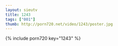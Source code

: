 ```yaml
--- 
layout: sieutv
title: 1243
tags: ["001"]
thumb: http://porn720.net/video/1243/poster.jpg
---
```

{% include porn720 key="1243" %} 
